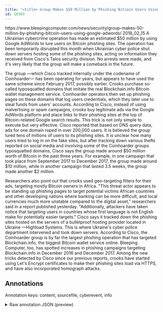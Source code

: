```yaml
---
title: "<title> Group Makes $50 Million by Phishing Bitcoin Users Using Google AdWords </title>"
id: 10303
---
```


<title> Group Makes $50 Million by Phishing Bitcoin Users Using Google AdWords </title>
<source> https://www.bleepingcomputer.com/news/security/group-makes-50-million-by-phishing-bitcoin-users-using-google-adwords/ </source>
<date> 2018_02_15 </date>
<text>
A Ukrainian cybercrime operation has made an estimated $50 million by using Google AdWords to lure users on Bitcoin phishing sites.
The operation has been temporarily disrupted this month when Ukrainian cyber police shut down servers hosting some of the phishing sites, acting on information they received from Cisco's Talos security division.
No arrests were made, and it's very likely that the group will make a comeback in the future.

The group —which Cisco tracked internally under the codename of Coinhoarder— has been operating for years, but appears to have used the same scheme since February 2017, possibly earlier.
Crooks purchase so-called typosquatted domains that imitate the real Blockchain.info Bitcoin wallet management service. Coinhoarder operators then set up phishing pages on these domains that log users credentials, which they later use to steal funds from users' accounts.
According to Cisco, instead of using malvertising or spam campaigns, crooks buy legitimate ads via the Google AdWords platform and place links to their phishing sites at the top of Bitcoin-related Google search results.
This trick is not only simple to execute but very effective. Cisco reported that based on DNS query data, ads for one domain roped in over 200,000 users. It is believed the group lured tens of millions of users to its phishing sites.
It is unclear how many users tried to log in on the fake sites, but after tracking down various thefts reported on social media and involving some of the Coinhoarder groups typosquatted domains, Cisco says the group made around $50 million worth of Bitcoin in the past three years.
For example, in one campaign that took place from September 2017 to December 2017, the group made around $10 million, while in another campaign that lasted 3.5 weeks, the group made another $2 million.

Researchers also point out that crooks used geo-targeting filters for their ads, targeting mostly Bitcoin owners in Africa.
"This threat actor appears to be standing up phishing pages to target potential victims African countries and other developing nations where banking can be more difficult, and local currencies much more unstable compared to the digital asset," researchers said in a report published yesterday. "Additionally, attackers have taken notice that targeting users in countries whose first language is not English make for potentially easier targets."
Cisco says it tracked down the phishing sites hosted on the servers of a bulletproof hosting provider located in Ukraine —Highload Systems. This is where Ukraine's cyber police department intervened and took down servers.
According to Cisco, the Coinhoarder group is by far the largest phishing operation that has targeted Blockchain.info, the biggest Bitcoin wallet service online.
Bleeping Computer, too, has spotted increases in phishing campaigns targeting Blockchain.info in December 2016 and December 2017.
Among the new tricks detected by Cisco since our previous reports, crooks have started using Let's Encrypt certificates to make their phishing sites load via HTTPS, and have also incorporated homograph attacks.
</text>



## Annotations

Annotation keys: content, sourcefile, cyberevent, info

<details>
<summary>Raw annotation JSON (preview)</summary>

```json
{
  "content": "A Ukrainian cybercrime operation has made an estimated $50 million by using Google AdWords to lure users on Bitcoin phishing sites. The operation has been temporarily disrupted this month when Ukrainian cyber police shut down servers hosting some of the phishing sites, acting on information they received from Cisco's Talos security division. No arrests were made, and it's very likely that the group will make a comeback in the future.  The group \u2014which Cisco tracked internally under the codename of Coinhoarder\u2014 has been operating for years, but appears to have used the same scheme since February 2017, possibly earlier. Crooks purchase so-called typosquatted domains that imitate the real Blockchain.info Bitcoin wallet management service. Coinhoarder operators then set up phishing pages on these domains that log users credentials, which they later use to steal funds from users' accounts. According to Cisco, instead of using malvertising or spam campaigns, crooks buy legitimate ads via the Google AdWords platform and place links to their phishing sites at the top of Bitcoin-related Google search results. This trick is not only simple to execute but very effective. Cisco reported that based on DNS query data, ads for one domain roped in over 200,000 users. It is believed the group lured tens of millions of users to its phishing sites. It is unclear how many users tried to log in on the fake sites, but after tracking down various thefts reported on social media and involving some of the Coinhoarder groups typosquatted domains, Cisco says the group made around $50 million worth of Bitcoin in the past three years. For example, in one campaign that took place from September 2017 to December 2017, the group made around $10 million, while in another campaign that lasted 3.5 weeks, the group made another $2 million.  Researchers also point out that crooks used geo-targeting filters for their ads, targeting mostly Bitcoin owners in Africa. \"This threat actor appears to be standing up phishing pages to target potential victims African countries and other developing nations where banking can be more difficult, and local currencies much more unstable compared to the digital asset,\" researchers said in a report published yesterday. \"Additionally, attackers have taken notice that targeting users in countries whose first language is not English make for potentially easier targets.\" Cisco says it tracked down the phishing sites hosted on the servers of a bulletproof hosting provider located in Ukraine \u2014Highload Systems. This is where Ukraine's cyber police department intervened and took down servers. According to Cisco, the Coinhoarder group is by far the largest phishing operation that has targeted Blockchain.info, the biggest Bitcoin wallet service online. Bleeping Computer, too, has spotted increases in phishing campaigns targeting Blockchain.info in December 2016 and December 2017. Among the new tricks detected by Cisco since our previous reports, crooks have started using Let's Encrypt certificates to make their phishing sites load via HTTPS, and have also incorporated homograph attacks.",
  "sourcefile": "10303.txt",
  "cyberevent": {
    "hopper": [
      {
        "index": 0,
        "relation": "Same",
        "events": [
          {
            "index": "E7",
            "type": "Attack",
            "realis": "Actual",
            "nugget": {
              "startOffset": 2680,
              "index": "T26",
              "endOffset": 2710,
              "text": "the largest phishing operation"
            },
            "argument": [
              {
                "index": "T29",
                "text": "Blockchain.info",
                "endOffset": 2744,
                "role": {
                  "type": "Trusted-Entity"
                },
                "startOffset": 2729,
                "type": "System"
              },
              {
                "index": "T30",
                "external_
```
</details>

